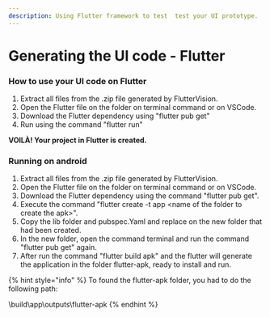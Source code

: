 ```yaml
---
description: Using Flutter framework to test  test your UI prototype.
---
```


# Generating the UI code - Flutter

### How to use your UI code on Flutter

1. Extract all files from the .zip file generated by FlutterVision.
2. Open the Flutter file on the folder  on terminal command or on VSCode.
3. Download the Flutter dependency using "flutter pub get"
4. Run using the command "flutter run"

**VOILÀ! Your project in Flutter is created.**

### **Running on android**

1. Extract all files from the .zip file generated by FlutterVision.
2. Open the Flutter file on the folder  on terminal command or on VSCode.
3. Download the Flutter  dependency using the command "flutter pub get".
4. Execute the command "flutter create -t app \<name of the folder to create the apk>".
5. Copy the lib folder and pubspec.Yaml and replace on the new folder that had been created.
6. In the new folder, open the command terminal and run the command "flutter pub get" again.
7. After run the command "flutter build apk" and the flutter will generate the application in the folder flutter-apk, ready to install and run.

{% hint style="info" %}
To found the flutter-apk folder, you had to do the following path:

\build\app\outputs\flutter-apk
{% endhint %}
